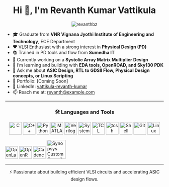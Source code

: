 <h1 align="center">Hi 👋, I'm Revanth Kumar Vattikula</h1>

<p align="center">
  <img src="https://komarev.com/ghpvc/?username=revanthbz&label=Profile%20views&color=0e75b6&style=flat" alt="revanthbz" />
</p>

- 🎓 Graduate from **VNR Vignana Jyothi Institute of Engineering and Technology**, ECE Department  
- ❤️ VLSI Enthusiast with a strong interest in **Physical Design (PD)**
- 📚 Trained in PD tools and flow from **Sumedha IT**
- 🔬 Currently working on a **Systolic Array Matrix Multiplier Design**
- 🧠 I’m learning and building with **EDA tools, OpenROAD, and Sky130 PDK**
- 💬 Ask me about **ASIC Design, RTL to GDSII Flow, Physical Design concepts, or Linux Scripting**
- 💼 Portfolio: [Coming Soon]
- 🔗 LinkedIn: [vattikula-revanth-kumar](https://www.linkedin.com/in/vattikula-revanth-kumar)
- 📫 Reach me at: revanth@example.com

---

<h3 align="center">🛠️ Languages and Tools</h3>

<p align="center">
  <!-- Programming Languages -->
  <img src="https://cdn.jsdelivr.net/gh/devicons/devicon/icons/c/c-original.svg" width="40" title="C"/>
  <img src="https://cdn.jsdelivr.net/gh/devicons/devicon/icons/cplusplus/cplusplus-original.svg" width="40" title="C++"/>
  <img src="https://cdn.jsdelivr.net/gh/devicons/devicon/icons/python/python-original.svg" width="40" title="Python"/>
  <img src="https://upload.wikimedia.org/wikipedia/commons/2/21/Matlab_Logo.png" width="40" title="MATLAB"/>
  <img src="https://upload.wikimedia.org/wikipedia/commons/1/19/Verilog_logo.png" width="40" title="Verilog"/>
  <img src="https://upload.wikimedia.org/wikipedia/commons/3/3b/Systemverilog_logo.png" width="40" title="SystemVerilog"/>

  <!-- Scripting -->
  <img src="https://upload.wikimedia.org/wikipedia/commons/2/20/Tcllogo.png" width="40" title="TCL"/>
  <img src="https://upload.wikimedia.org/wikipedia/commons/8/82/Unix_tcl_tcsh_shell_logo.png" width="40" title="tcsh"/>
  <img src="https://upload.wikimedia.org/wikipedia/commons/9/98/Gnu-bash-logo.svg" width="40" title="Shell Scripting"/>

  <!-- Version Control & OS -->
  <img src="https://cdn.jsdelivr.net/gh/devicons/devicon/icons/git/git-original.svg" width="40" title="Git"/>
  <img src="https://cdn.jsdelivr.net/gh/devicons/devicon/icons/linux/linux-original.svg" width="40" title="Linux"/>

  <!-- EDA Tools -->
  <img src="https://avatars.githubusercontent.com/u/66391811?s=200&v=4" width="40" title="OpenLane"/> <!-- OpenLane -->
  <img src="https://avatars.githubusercontent.com/u/34455048?s=200&v=4" width="40" title="OpenROAD"/> <!-- OpenROAD -->
  <img src="https://cdn.worldvectorlogo.com/logos/cadence.svg" width="40" title="Cadence Genus & Innovus"/>
  <img src="https://static.wikia.nocookie.net/logopedia/images/4/49/Synopsys_logo.png" width="60" title="Synopsys Custom Compiler"/>
</p>

---

<p align="center">
  ⚡ Passionate about building efficient VLSI circuits and accelerating ASIC design flows.
</p>

